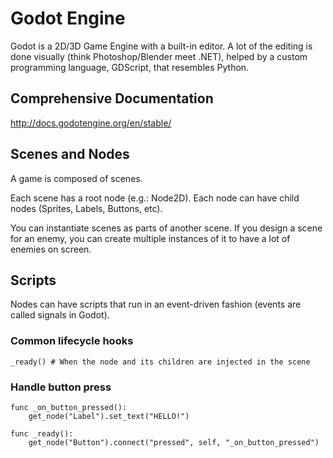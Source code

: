 # Godot Engine

Godot is a 2D/3D Game Engine with a built-in editor. A lot of the editing is done visually (think Photoshop/Blender meet .NET), helped by a custom programming language, GDScript, that resembles Python.


## Comprehensive Documentation

http://docs.godotengine.org/en/stable/


## Scenes and Nodes

A game is composed of scenes.

Each scene has a root node (e.g.: Node2D). Each node can have child nodes (Sprites, Labels, Buttons, etc).

You can instantiate scenes as parts of another scene. If you design a scene for an enemy, you can create multiple instances of it to have a lot of enemies on screen.


## Scripts

Nodes can have scripts that run in an event-driven fashion (events are called signals in Godot).

### Common lifecycle hooks

```gdscript
_ready() # When the node and its children are injected in the scene
```

### Handle button press

```gdscript
func _on_button_pressed():
    get_node("Label").set_text("HELLO!")

func _ready():
    get_node("Button").connect("pressed", self, "_on_button_pressed")
```

